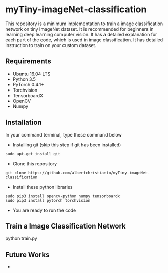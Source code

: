 # myTiny-imageNet-classification
This repository is a minimum implementation to train a image classification network on tiny ImageNet dataset. It is recommended for beginners in learning deep learning computer vision. It has a detailed explanation for each part of the code, which is used in image classification. It has detailed instruction to train on your custom dataset.

## Requirements
* Ubuntu 16.04 LTS
* Python 3.5
* PyTorch 0.4.1+
* Torchvision
* TensorboardX
* OpenCV
* Numpy

## Installation
In your command terminal, type these command below
* Installing git (skip this step if git has been installed)<br>
```
sudo apt-get install git
```
* Clone this repository<br>
```
git clone https://github.com/albertchristianto/myTiny-imageNet-classification
```
* Install these python libraries <br>
```
sudo pip3 install opencv-python numpy tensorboardx
sudo pip3 install pytorch torchvision
```
* You are ready to run the code

## Train a Image Classification Network
python train.py

## Future Works
* 
